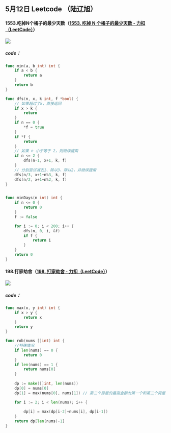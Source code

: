 ## 5月12日 Leetcode （陆辽旭）

#### 1553.吃掉N个橘子的最少天数（[1553. 吃掉 N 个橘子的最少天数 - 力扣（LeetCode）](https://leetcode.cn/problems/minimum-number-of-days-to-eat-n-oranges/description/)）

![](https://gitee.com/knoci/picture/raw/master/QQ截图20240512194947.png)

##### code：

```go
func min(a, b int) int {
    if a < b {
        return a
    }
    return b
}

func dfs(n, x, k int, f *bool) {
    // 如果超过了k，直接返回
    if x > k {
        return
    }
    if n == 0 {
        *f = true
    }
    if *f {
        return
    }
    // 如果 n 小于等于 2，则继续搜索
    if n <= 2 {
        dfs(n-1, x+1, k, f)
    }
    // 分别尝试减去1、除以3、除以2，并继续搜索
    dfs(n/3, x+1+n%3, k, f)
    dfs(n/2, x+1+n%2, k, f)
}


func minDays(n int) int {
    if n <= 0 {
        return 0
    }
    f := false

    for i := 0; i < 200; i++ {
        dfs(n, 0, i, &f)
        if f {
            return i
        }
    }
    return 0
}
```





#### 198.打家劫舍（[198. 打家劫舍 - 力扣（LeetCode）](https://leetcode.cn/problems/house-robber/description/)）

![](https://gitee.com/knoci/picture/raw/master/QQ截图20240512212138.png)

##### code：

```go
func max(x, y int) int {
    if x > y {
        return x
    }
    return y
}

func rob(nums []int) int {
    //特殊情况
    if len(nums) == 0 {
        return 0
    }
    if len(nums) == 1 {
        return nums[0]
    }
    
    dp := make([]int, len(nums))
    dp[0] = nums[0] 
    dp[1] = max(nums[0], nums[1]) // 第二个房屋的最高金额为第一个和第二个房屋中价值较高的那个

    for i := 2; i < len(nums); i++ {
        
        dp[i] = max(dp[i-2]+nums[i], dp[i-1])
    }
    return dp[len(nums)-1]
}
```

